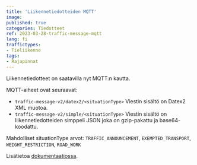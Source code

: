 ```yaml
---
title: 'Liikennetiedotteiden MQTT'
image:
published: true
categories: Tiedotteet
ref: 2023-03-28-traffic-message-mqtt
lang: fi
traffictypes:
- Tieliikenne
tags:
- Rajapinnat
---
```


Liikennetiedotteet on saatavilla nyt MQTT:n kautta. 

MQTT-aiheet ovat seuraavat:

- ```traffic-message-v2/datex2/<situationType>``` Viestin sisältö on Datex2 XML muotoa.
- ```traffic-message-v2/simple/<situationType>``` Viestin sisältö on liikennetiedotteiden simppeli JSON joka on gzip-pakattu ja base64-koodattu.

Mahdolliset situationType arvot: `TRAFFIC_ANNOUNCEMENT`, `EXEMPTED_TRANSPORT`, `WEIGHT_RESTRICTION`, `ROAD_WORK`

Lisätietoa [dokumentaatiossa](/tieliikenne/).
